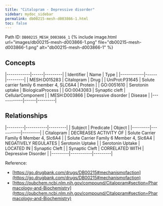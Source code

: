 ```yaml
---
title: "Citalopram - Depressive disorder"
sidebar: mydoc_sidebar
permalink: db00215-mesh-d003866-1.html
toc: false 
---
```



Path ID: `DB00215_MESH_D003866_1`
{% include image.html url="images/db00215-mesh-d003866-1.png" file="db00215-mesh-d003866-1.png" alt="db00215-mesh-d003866-1" %}

## Concepts

|------------|------|---------|
| Identifier | Name | Type    |
|------------|------|---------|
| MESH:D015283 | Citalopram | Drug |
| UniProt:P31645 | Solute carrier family 6 member 4, SLC6A4 | Protein |
| GO:0051610 | Serotonin uptake | BiologicalProcess |
| GO:0043083 | Synaptic cleft | CellularComponent |
| MESH:D003866 | Depressive disorder | Disease |
|------------|------|---------|

## Relationships

|---------|-----------|---------|
| Subject | Predicate | Object  |
|---------|-----------|---------|
| Citalopram | DECREASES ACTIVITY OF | Solute Carrier Family 6 Member 4, Slc6A4 |
| Solute Carrier Family 6 Member 4, Slc6A4 | NEGATIVELY REGULATES | Serotonin Uptake |
| Serotonin Uptake | LOCATED IN | Synaptic Cleft |
| Synaptic Cleft | CORRELATED WITH | Depressive Disorder |
|---------|-----------|---------|

Reference: 
  - [https://go.drugbank.com/drugs/DB00215#mechanismofaction](https://go.drugbank.com/drugs/DB00215#mechanismofaction)
  - [https://pubchem.ncbi.nlm.nih.gov/compound/Citalopram#section=Pharmacology-and-Biochemistry](https://pubchem.ncbi.nlm.nih.gov/compound/Citalopram#section=Pharmacology-and-Biochemistry)
